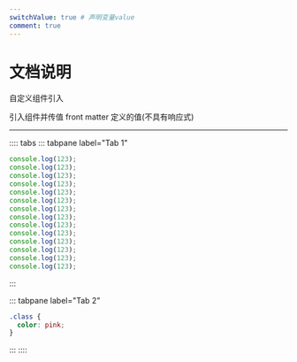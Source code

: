 ```yaml
---
switchValue: true # 声明变量value
comment: true
---
```


# 文档说明

自定义组件引入
<SliderCmp-index />
<TimePicker-index />

引入组件并传值 front matter 定义的值(不具有响应式)

<el-switch v-model="$page.switchValue" />

<hr>

:::: tabs
::: tabpane label="Tab 1"

```js
console.log(123);
console.log(123);
console.log(123);
console.log(123);
console.log(123);
console.log(123);
console.log(123);
console.log(123);
console.log(123);
console.log(123);
console.log(123);
console.log(123);
console.log(123);
console.log(123);
```

:::

::: tabpane label="Tab 2"

```css
.class {
  color: pink;
}
```

:::
::::
